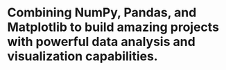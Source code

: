 # Combining NumPy, Pandas, and Matplotlib to build amazing projects with powerful data analysis and visualization capabilities.